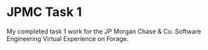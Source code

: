 # JPMC Task 1

My completed task 1 work for the JP Morgan Chase & Co. Software Engineering Virtual Experience on Forage.
